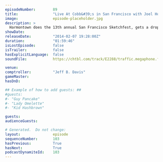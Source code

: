 ```yaml
---
episodeNumber:        89
title:                "Live At Cobb&#39;s in San Francisco with Joel Hodgson"
image:                episode-placeholder.jpg
description: >
  Harmontown does the 13th annual San Francisco Sketchfest, gets a drop in from Mystery Science Theater 3000's Joel Hodgson and later on, the show goes straight Maury Povich.
showDate:             
releaseDate:          "2014-02-07 19:28:00Z"
duration:             "01:59:46"
isLostEpisode:        false
isTrailer:            false
hasExplicitLanguage:  false
soundFile:            https://chtbl.com/track/E2288/traffic.megaphone.fm/STA8934035172.mp3?updated=1555718341

venue:                
comptroller:          "Jeff B. Davis"
gameMaster:           
hasDnD:               

## Example of how to add guests: ##
#guests:
#- "Guy Pancake"
#- "Lady Omelette"
#- "Kid Hashbrown"

guests:
audienceGuests:

# Generated.  Do not change:
layout:               episode
sequenceNumber:       103
hasPrevious:          True
hasNext:              True
podcastDynamiteId:    103
---
```


<!-- The episode description will be rendered here -->
<!-- Add your content below here -->

